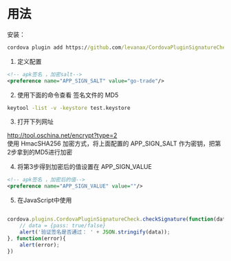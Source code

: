 
# 用法

安装：

```cmd
cordova plugin add https://github.com/levanax/CordovaPluginSignatureCheck.git
```

1. 定义配置

```xml
<!-- apk签名 ，加密salt-->
<preference name="APP_SIGN_SALT" value="go-trade"/>

```

2. 使用下面的命令查看 签名文件的 MD5

```cmd
keytool -list -v -keystore test.keystore
```

3. 打开下列网址   

http://tool.oschina.net/encrypt?type=2  
使用 HmacSHA256 加密方式，将上面配置的 APP_SIGN_SALT 作为密钥，把第2步拿到的MD5进行加密

4. 将第3步得到加密后的值设置在 APP_SIGN_VALUE

```xml
<!-- apk签名 ，加密后的值-->
<preference name="APP_SIGN_VALUE" value=""/>

```

5. 在JavaScript中使用

```javascript

cordova.plugins.CordovaPluginSignatureCheck.checkSignature(function(data){
	// data = {pass: true/false}
    alert('验证签名是否通过： ' + JSON.stringify(data));
}, function(error){
    alert(error);
})
```
